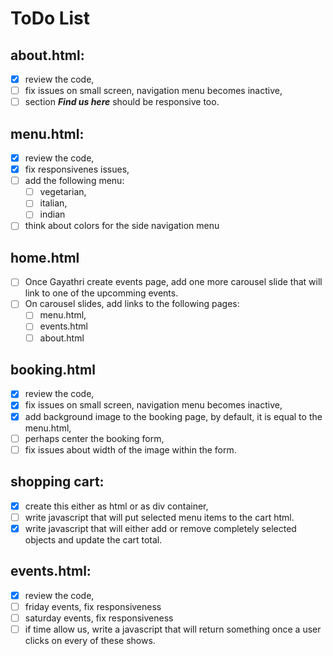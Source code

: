 # ToDo List

## **about.html:**

- [x] review the code,
- [ ] fix issues on small screen, navigation menu becomes inactive,
- [ ] section _**Find us here**_ should be responsive too.

## **menu.html:**

- [x] review the code,
- [x] fix responsivenes issues,
- [ ] add the following menu:
  - [ ] vegetarian,
  - [ ] italian,
  - [ ] indian
- [ ] think about colors for the side navigation menu

## **home.html**

- [ ] Once Gayathri create events page, add one more carousel slide that will link to one of the upcomming events.
- [ ] On carousel slides, add links to the following pages:
  - [ ] menu.html,
  - [ ] events.html
  - [ ] about.html

## **booking.html**

- [x] review the code,
- [x] fix issues on small screen, navigation menu becomes inactive,
- [x] add background image to the booking page, by default, it is equal to the menu.html,
- [ ] perhaps center the booking form,
- [ ] fix issues about width of the image within the form.

## **shopping cart**:

- [x] create this either as html or as div container,
- [ ] write javascript that will put selected menu items to the cart html.
- [x] write javascript that will either add or remove completely selected objects and update the cart total.

## **events.html**:

- [x] review the code,
- [ ] friday events, fix responsiveness
- [ ] saturday events, fix responsiveness
- [ ] if time allow us, write a javascript that will return something once a user clicks on every of these shows.

